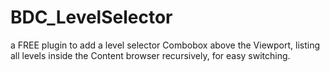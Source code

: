 # BDC_LevelSelector
a FREE plugin to add a level selector Combobox above the Viewport, listing all levels inside the Content browser recursively, for easy switching.
